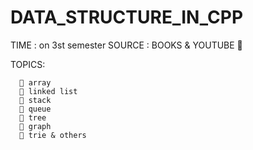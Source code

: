 # DATA_STRUCTURE_IN_CPP

TIME : on 3st semester
SOURCE : BOOKS & YOUTUBE 📖

TOPICS:

      📍 array
      📍 linked list
      📍 stack
      📍 queue
      📍 tree
      📍 graph
      📍 trie & others
